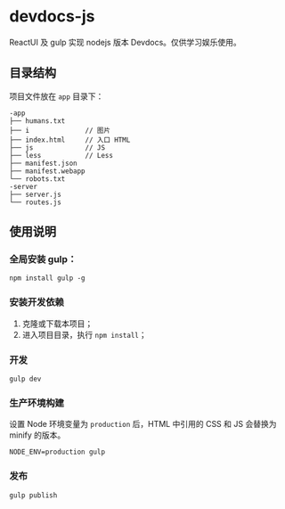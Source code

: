 # devdocs-js

ReactUI 及 gulp 实现 nodejs 版本 Devdocs。仅供学习娱乐使用。

## 目录结构

项目文件放在 `app` 目录下：

```
-app
├── humans.txt
├── i              // 图片
├── index.html     // 入口 HTML
├── js             // JS
├── less           // Less
├── manifest.json
├── manifest.webapp
└── robots.txt
-server
├── server.js
└── routes.js
```

## 使用说明

### 全局安装 gulp：

```
npm install gulp -g
```

### 安装开发依赖

1. 克隆或下载本项目；
2. 进入项目目录，执行 `npm install`；

### 开发

```
gulp dev
```

### 生产环境构建

设置 Node 环境变量为 `production` 后，HTML 中引用的 CSS 和 JS 会替换为 minify 的版本。

```
NODE_ENV=production gulp
```

### 发布

```
gulp publish
```
